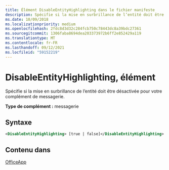 ```yaml
---
title: Élément DisableEntityHighlighting dans le fichier manifeste
description: Spécifie si la mise en surbrillance de l’entité doit être désactivée pour votre complément de messagerie.
ms.date: 10/09/2018
ms.localizationpriority: medium
ms.openlocfilehash: 2fdc8d3d32c284fcb750c78443dc8a39bdc27361
ms.sourcegitcommit: 1306faba8694dea203373972b6ff2e852429a119
ms.translationtype: MT
ms.contentlocale: fr-FR
ms.lasthandoff: 09/12/2021
ms.locfileid: "59152219"
---
```

# <a name="disableentityhighlighting-element"></a>DisableEntityHighlighting, élément

Spécifie si la mise en surbrillance de l’entité doit être désactivée pour votre complément de messagerie.

**Type de complément :** messagerie

## <a name="syntax"></a>Syntaxe

```XML
<DisableEntityHighlighting> [true | false]</DisableEntityHighlighting>
```

## <a name="contained-in"></a>Contenu dans

[OfficeApp](officeapp.md)

